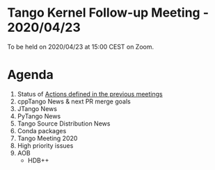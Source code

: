 # Tango Kernel Follow-up Meeting - 2020/04/23

To be held on 2020/04/23 at 15:00 CEST on Zoom.

# Agenda
 
 1. Status of [Actions defined in the previous meetings](https://github.com/tango-controls/tango-kernel-followup/blob/master/2020/2020-04-09/Minutes.md#summary-of-remaining-actions)
 2. cppTango News & next PR merge goals
 3. JTango News
 4. PyTango News
 5. Tango Source Distribution News
 6. Conda packages
 7. Tango Meeting 2020
 8. High priority issues
 9. AOB
     - HDB++